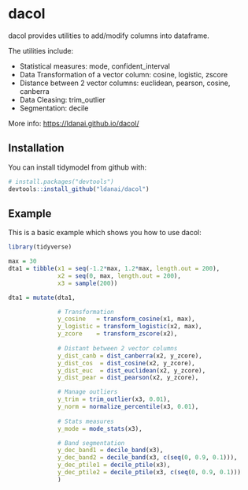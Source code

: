 # dacol

dacol provides utilities to add/modify columns into dataframe.

The utilities include:

* Statistical measures: mode, confident_interval
* Data Transformation of a vector column: cosine, logistic, zscore
* Distance between 2 vector columns: euclidean, pearson, cosine, canberra
* Data Cleasing: trim_outlier
* Segmentation: decile

More info: https://ldanai.github.io/dacol/

## Installation

You can install tidymodel from github with:


``` r
# install.packages("devtools")
devtools::install_github("ldanai/dacol")
```

## Example


This is a basic example which shows you how to use dacol:

``` r
library(tidyverse)

max = 30
dta1 = tibble(x1 = seq(-1.2*max, 1.2*max, length.out = 200),
              x2 = seq(0, max, length.out = 200),
              x3 = sample(200))

dta1 = mutate(dta1,

              # Transformation
              y_cosine   = transform_cosine(x1, max),
              y_logistic = transform_logistic(x2, max),
              y_zcore    = transform_zscore(x2),
              
              # Distant between 2 vector columns
              y_dist_canb = dist_canberra(x2, y_zcore),
              y_dist_cos  = dist_cosine(x2, y_zcore),
              y_dist_euc  = dist_euclidean(x2, y_zcore),
              y_dist_pear = dist_pearson(x2, y_zcore),

              # Manage outliers
              y_trim = trim_outlier(x3, 0.01),
              y_norm = normalize_percentile(x3, 0.01),
              
              # Stats measures
              y_mode = mode_stats(x3),

              # Band segmentation
              y_dec_band1 = decile_band(x3),
              y_dec_band2 = decile_band(x3, c(seq(0, 0.9, 0.1))),
              y_dec_ptile1 = decile_ptile(x3),
              y_dec_ptile2 = decile_ptile(x3, c(seq(0, 0.9, 0.1)))
              )
```


